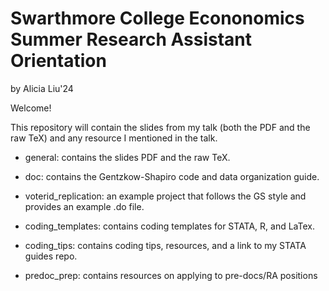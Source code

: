 # Swarthmore College Econonomics Summer Research Assistant Orientation
by Alicia Liu'24

Welcome!

This repository will contain the slides from my talk (both the PDF and the raw TeX) and any resource I mentioned in the talk. 

* general: contains the slides PDF and the raw TeX. 

* doc: contains the Gentzkow-Shapiro code and data organization guide. 

* voterid_replication: an example project that follows the GS style and provides an example .do file. 

* coding_templates: contains coding templates for STATA, R, and LaTex. 

* coding_tips: contains coding tips, resources, and a link to my STATA guides repo. 

* predoc_prep: contains resources on applying to pre-docs/RA positions
